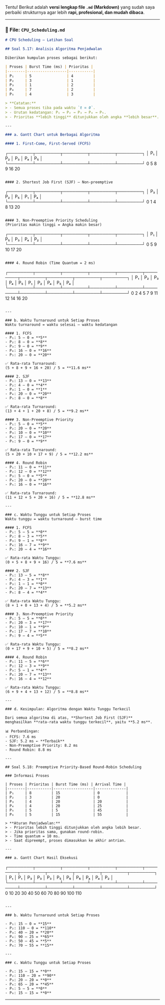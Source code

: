 Tentu! Berikut adalah **versi lengkap file `.md` (Markdown)** yang sudah saya perbaiki strukturnya agar lebih **rapi, profesional, dan mudah dibaca**.

---

### 📄 File: `CPU_Scheduling.md`

```markdown
# CPU Scheduling – Latihan Soal

## Soal 5.17: Analisis Algoritma Penjadwalan

Diberikan kumpulan proses sebagai berikut:

| Proses | Burst Time (ms) | Prioritas |
|--------|------------------|-----------|
| P₁     | 5                | 4         |
| P₂     | 3                | 1         |
| P₃     | 1                | 2         |
| P₄     | 7                | 2         |
| P₅     | 4                | 3         |

> **Catatan:**  
> - Semua proses tiba pada waktu `t = 0`.  
> - Urutan kedatangan: P₁ → P₂ → P₃ → P₄ → P₅.  
> - Prioritas **lebih tinggi** ditunjukkan oleh angka **lebih besar**.

---

### a. Gantt Chart untuk Berbagai Algoritma

#### 1. First-Come, First-Served (FCFS)

```
┌────────┬────────┬────────┬────────┬────────┐
│   P₁   │   P₂   │   P₃   │   P₄   │   P₅   │
└────────┴────────┴────────┴────────┴────────┘
0        5        8        9        16       20
```

#### 2. Shortest Job First (SJF) – Non-preemptive

```
┌────────┬────────┬────────┬────────┬────────┐
│   P₃   │   P₂   │   P₅   │   P₁   │   P₄   │
└────────┴────────┴────────┴────────┴────────┘
0        1        4        8        13       20
```

#### 3. Non-Preemptive Priority Scheduling  
(Prioritas makin tinggi = Angka makin besar)

```
┌────────┬────────┬────────┬────────┬────────┐
│   P₁   │   P₅   │   P₃   │   P₄   │   P₂   │
└────────┴────────┴────────┴────────┴────────┘
0        5        9        10       17       20
```

#### 4. Round Robin (Time Quantum = 2 ms)

```
┌────────┬────────┬────────┬────────┬────────┬────────┬────────┬────────┬────────┬────────┐
│   P₁   │   P₂   │   P₃   │   P₄   │   P₅   │   P₁   │   P₂   │   P₄   │   P₅   │   P₄   │
└────────┴────────┴────────┴────────┴────────┴────────┴────────┴────────┴────────┴────────┘
0        2        4        5        7        9        11       12       14       16       20
```

---

### b. Waktu Turnaround untuk Setiap Proses  
Waktu turnaround = waktu selesai – waktu kedatangan

#### 1. FCFS
- P₁: 5 – 0 = **5**
- P₂: 8 – 0 = **8**
- P₃: 9 – 0 = **9**
- P₄: 16 – 0 = **16**
- P₅: 20 – 0 = **20**

✅ Rata-rata Turnaround:  
(5 + 8 + 9 + 16 + 20) / 5 = **11.6 ms**

#### 2. SJF
- P₁: 13 – 0 = **13**
- P₂: 4 – 0 = **4**
- P₃: 1 – 0 = **1**
- P₄: 20 – 0 = **20**
- P₅: 8 – 0 = **8**

✅ Rata-rata Turnaround:  
(13 + 4 + 1 + 20 + 8) / 5 = **9.2 ms**

#### 3. Non-Preemptive Priority
- P₁: 5 – 0 = **5**
- P₂: 20 – 0 = **20**
- P₃: 10 – 0 = **10**
- P₄: 17 – 0 = **17**
- P₅: 9 – 0 = **9**

✅ Rata-rata Turnaround:  
(5 + 20 + 10 + 17 + 9) / 5 = **12.2 ms**

#### 4. Round Robin
- P₁: 11 – 0 = **11**
- P₂: 12 – 0 = **12**
- P₃: 5 – 0 = **5**
- P₄: 20 – 0 = **20**
- P₅: 16 – 0 = **16**

✅ Rata-rata Turnaround:  
(11 + 12 + 5 + 20 + 16) / 5 = **12.8 ms**

---

### c. Waktu Tunggu untuk Setiap Proses  
Waktu tunggu = waktu turnaround – burst time

#### 1. FCFS
- P₁: 5 – 5 = **0**
- P₂: 8 – 3 = **5**
- P₃: 9 – 1 = **8**
- P₄: 16 – 7 = **9**
- P₅: 20 – 4 = **16**

✅ Rata-rata Waktu Tunggu:  
(0 + 5 + 8 + 9 + 16) / 5 = **7.6 ms**

#### 2. SJF
- P₁: 13 – 5 = **8**
- P₂: 4 – 3 = **1**
- P₃: 1 – 1 = **0**
- P₄: 20 – 7 = **13**
- P₅: 8 – 4 = **4**

✅ Rata-rata Waktu Tunggu:  
(8 + 1 + 0 + 13 + 4) / 5 = **5.2 ms**

#### 3. Non-Preemptive Priority
- P₁: 5 – 5 = **0**
- P₂: 20 – 3 = **17**
- P₃: 10 – 1 = **9**
- P₄: 17 – 7 = **10**
- P₅: 9 – 4 = **5**

✅ Rata-rata Waktu Tunggu:  
(0 + 17 + 9 + 10 + 5) / 5 = **8.2 ms**

#### 4. Round Robin
- P₁: 11 – 5 = **6**
- P₂: 12 – 3 = **9**
- P₃: 5 – 1 = **4**
- P₄: 20 – 7 = **13**
- P₅: 16 – 4 = **12**

✅ Rata-rata Waktu Tunggu:  
(6 + 9 + 4 + 13 + 12) / 5 = **8.8 ms**

---

### d. Kesimpulan: Algoritma dengan Waktu Tunggu Terkecil

Dari semua algoritma di atas, **Shortest Job First (SJF)** menghasilkan **rata-rata waktu tunggu terkecil**, yaitu **5.2 ms**.

📊 Perbandingan:
- FCFS: 7.6 ms
- SJF: 5.2 ms ← **Terbaik**
- Non-Preemptive Priority: 8.2 ms
- Round Robin: 8.8 ms

---

## Soal 5.18: Preemptive Priority-Based Round-Robin Scheduling

### Informasi Proses

| Proses | Prioritas | Burst Time (ms) | Arrival Time |
|--------|-----------|------------------|--------------|
| P₁     | 8         | 15               | 0            |
| P₂     | 3         | 20               | 0            |
| P₃     | 4         | 20               | 20           |
| P₄     | 4         | 20               | 25           |
| P₅     | 5         | 5                | 45           |
| P₆     | 5         | 15               | 55           |

> **Aturan Penjadwalan:**
> - Prioritas lebih tinggi ditunjukkan oleh angka lebih besar.
> - Jika prioritas sama, gunakan round-robin.
> - Time quantum = 10 ms.
> - Saat dipreempt, proses dimasukkan ke akhir antrian.

---

### a. Gantt Chart Hasil Eksekusi

```
┌────────┬────────┬────────┬────────┬────────┬────────┬────────┬────────┬────────┬────────┬────────┐
│   P₁   │   P₁   │   P₃   │   P₃   │   P₃   │   P₅   │   P₆   │   P₆   │   P₄   │   P₄   │   P₂   │
└────────┴────────┴────────┴────────┴────────┴────────┴────────┴────────┴────────┴────────┴────────┘
0        10        20        30        40        50        60        70        80        90       100       110
```

---

### b. Waktu Turnaround untuk Setiap Proses

- P₁: 15 – 0 = **15**
- P₂: 110 – 0 = **110**
- P₃: 40 – 20 = **20**
- P₄: 90 – 25 = **65**
- P₅: 50 – 45 = **5**
- P₆: 70 – 55 = **15**

---

### c. Waktu Tunggu untuk Setiap Proses

- P₁: 15 – 15 = **0**
- P₂: 110 – 20 = **90**
- P₃: 20 – 20 = **0**
- P₄: 65 – 20 = **45**
- P₅: 5 – 5 = **0**
- P₆: 15 – 15 = **0**
```

---
